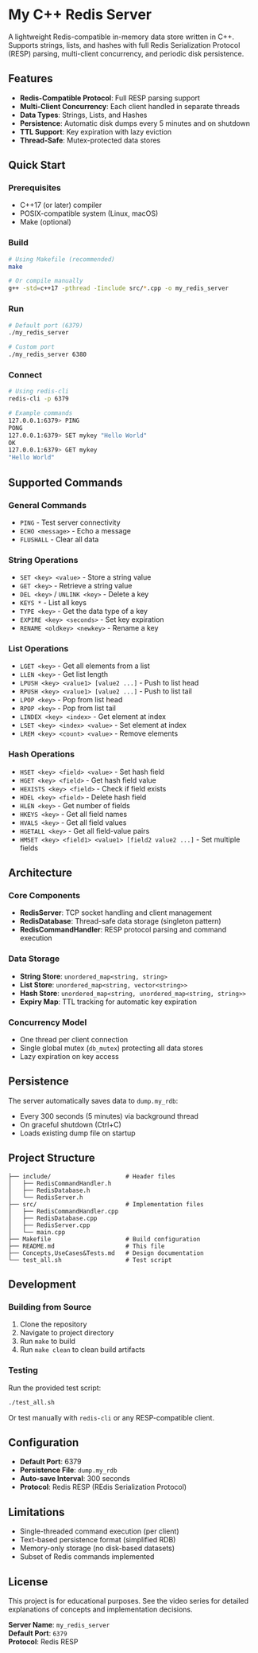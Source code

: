 # My C++ Redis Server

A lightweight Redis-compatible in-memory data store written in C++. Supports strings, lists, and hashes with full Redis Serialization Protocol (RESP) parsing, multi-client concurrency, and periodic disk persistence.

## Features

- **Redis-Compatible Protocol**: Full RESP parsing support
- **Multi-Client Concurrency**: Each client handled in separate threads
- **Data Types**: Strings, Lists, and Hashes
- **Persistence**: Automatic disk dumps every 5 minutes and on shutdown
- **TTL Support**: Key expiration with lazy eviction
- **Thread-Safe**: Mutex-protected data stores

## Quick Start

### Prerequisites

- C++17 (or later) compiler
- POSIX-compatible system (Linux, macOS)
- Make (optional)

### Build

```bash
# Using Makefile (recommended)
make

# Or compile manually
g++ -std=c++17 -pthread -Iinclude src/*.cpp -o my_redis_server
```

### Run

```bash
# Default port (6379)
./my_redis_server

# Custom port
./my_redis_server 6380
```

### Connect

```bash
# Using redis-cli
redis-cli -p 6379

# Example commands
127.0.0.1:6379> PING
PONG
127.0.0.1:6379> SET mykey "Hello World"
OK
127.0.0.1:6379> GET mykey
"Hello World"
```

## Supported Commands

### General Commands
- `PING` - Test server connectivity
- `ECHO <message>` - Echo a message
- `FLUSHALL` - Clear all data

### String Operations
- `SET <key> <value>` - Store a string value
- `GET <key>` - Retrieve a string value
- `DEL <key>` / `UNLINK <key>` - Delete a key
- `KEYS *` - List all keys
- `TYPE <key>` - Get the data type of a key
- `EXPIRE <key> <seconds>` - Set key expiration
- `RENAME <oldkey> <newkey>` - Rename a key

### List Operations
- `LGET <key>` - Get all elements from a list
- `LLEN <key>` - Get list length
- `LPUSH <key> <value1> [value2 ...]` - Push to list head
- `RPUSH <key> <value1> [value2 ...]` - Push to list tail
- `LPOP <key>` - Pop from list head
- `RPOP <key>` - Pop from list tail
- `LINDEX <key> <index>` - Get element at index
- `LSET <key> <index> <value>` - Set element at index
- `LREM <key> <count> <value>` - Remove elements

### Hash Operations
- `HSET <key> <field> <value>` - Set hash field
- `HGET <key> <field>` - Get hash field value
- `HEXISTS <key> <field>` - Check if field exists
- `HDEL <key> <field>` - Delete hash field
- `HLEN <key>` - Get number of fields
- `HKEYS <key>` - Get all field names
- `HVALS <key>` - Get all field values
- `HGETALL <key>` - Get all field-value pairs
- `HMSET <key> <field1> <value1> [field2 value2 ...]` - Set multiple fields

## Architecture

### Core Components

- **RedisServer**: TCP socket handling and client management
- **RedisDatabase**: Thread-safe data storage (singleton pattern)
- **RedisCommandHandler**: RESP protocol parsing and command execution

### Data Storage

- **String Store**: `unordered_map<string, string>`
- **List Store**: `unordered_map<string, vector<string>>`
- **Hash Store**: `unordered_map<string, unordered_map<string, string>>`
- **Expiry Map**: TTL tracking for automatic key expiration

### Concurrency Model

- One thread per client connection
- Single global mutex (`db_mutex`) protecting all data stores
- Lazy expiration on key access

## Persistence

The server automatically saves data to `dump.my_rdb`:
- Every 300 seconds (5 minutes) via background thread
- On graceful shutdown (Ctrl+C)
- Loads existing dump file on startup

## Project Structure

```
├── include/                     # Header files
│   ├── RedisCommandHandler.h
│   ├── RedisDatabase.h
│   └── RedisServer.h
├── src/                         # Implementation files
│   ├── RedisCommandHandler.cpp
│   ├── RedisDatabase.cpp
│   ├── RedisServer.cpp
│   └── main.cpp
├── Makefile                     # Build configuration
├── README.md                    # This file
├── Concepts,UseCases&Tests.md   # Design documentation
└── test_all.sh                  # Test script
```

## Development

### Building from Source

1. Clone the repository
2. Navigate to project directory
3. Run `make` to build
4. Run `make clean` to clean build artifacts

### Testing

Run the provided test script:
```bash
./test_all.sh
```

Or test manually with `redis-cli` or any RESP-compatible client.

## Configuration

- **Default Port**: 6379
- **Persistence File**: `dump.my_rdb`
- **Auto-save Interval**: 300 seconds
- **Protocol**: Redis RESP (REdis Serialization Protocol)

## Limitations

- Single-threaded command execution (per client)
- Text-based persistence format (simplified RDB)
- Memory-only storage (no disk-based datasets)
- Subset of Redis commands implemented


## License

This project is for educational purposes. See the video series for detailed explanations of concepts and implementation decisions.

**Server Name**: `my_redis_server`  
**Default Port**: `6379`  
**Protocol**: Redis RESP